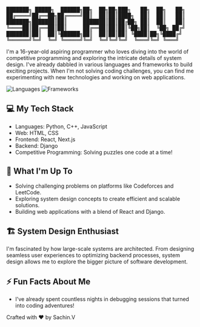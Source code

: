 <pre>███████╗ █████╗  ██████╗██╗  ██╗██╗███╗   ██╗  ██╗   ██╗
██╔════╝██╔══██╗██╔════╝██║  ██║██║████╗  ██║  ██║   ██║
███████╗███████║██║     ███████║██║██╔██╗ ██║  ██║   ██║
╚════██║██╔══██║██║     ██╔══██║██║██║╚██╗██║  ╚██╗ ██╔╝
███████║██║  ██║╚██████╗██║  ██║██║██║ ╚████║██╗╚████╔╝ 
╚══════╝╚═╝  ╚═╝ ╚═════╝╚═╝  ╚═╝╚═╝╚═╝  ╚═══╝╚═╝ ╚═══╝</pre>

<!-- Introduction -->
I'm a 16-year-old aspiring programmer who loves diving into the world of competitive programming and exploring the intricate details of system design. I've already dabbled in various languages and frameworks to build exciting projects. When I'm not solving coding challenges, you can find me experimenting with new technologies and working on web applications.

<!-- Badges/Stats -->
![Languages](https://img.shields.io/badge/languages-Python%20%7C%20C%2B%2B%20%7C%20JavaScript%20%7C%20HTML%20%7C%20CSS-brightgreen)
![Frameworks](https://img.shields.io/badge/frameworks-React%20%7C%20Django%20%7C%20Next.js-orange)

<!-- Tech Stack -->
## 💻 My Tech Stack
- Languages: Python, C++, JavaScript
- Web: HTML, CSS
- Frontend: React, Next.js
- Backend: Django
- Competitive Programming: Solving puzzles one code at a time!

<!-- What I'm Up To -->
## 🚀 What I'm Up To
- Solving challenging problems on platforms like Codeforces and LeetCode.
- Exploring system design concepts to create efficient and scalable solutions.
- Building web applications with a blend of React and Django.

<!-- System Design Enthusiast -->
## 🏗️ System Design Enthusiast
I'm fascinated by how large-scale systems are architected. From designing seamless user experiences to optimizing backend processes, system design allows me to explore the bigger picture of software development.

<!-- Fun Facts -->
## ⚡ Fun Facts About Me
- I've already spent countless nights in debugging sessions that turned into coding adventures!

Crafted with ❤️ by Sachin.V
